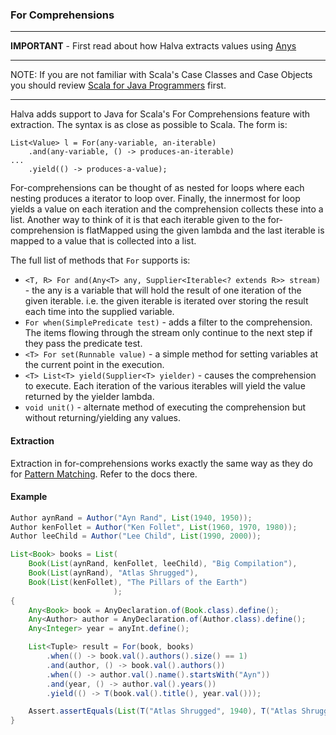 ### For Comprehensions

----

**IMPORTANT** - First read about how Halva extracts values using [Anys](../any/README.md)

----

NOTE: If you are not familiar with Scala's Case Classes and Case Objects you should review [Scala for Java Programmers](../../../../../../../../SCALA.md) first.

------------

Halva adds support to Java for Scala's For Comprehensions feature with extraction. The syntax is as close as possible to Scala. The form is:

```
List<Value> l = For(any-variable, an-iterable)
    .and(any-variable, () -> produces-an-iterable)
...
    .yield(() -> produces-a-value);
```

For-comprehensions can be thought of as nested for loops where each nesting produces a iterator to loop over. Finally, the innermost for loop yields a value on each iteration and the comprehension collects these into a list. Another way to think of it is that each iterable given to the for-comprehension is flatMapped using the given lambda and the last iterable is mapped to a value that is collected into a list.

The full list of methods that `For` supports is:

* `<T, R> For and(Any<T> any, Supplier<Iterable<? extends R>> stream)` - the any is a variable that will hold the result of one iteration of the given iterable. i.e. the given iterable is iterated over storing the result each time into the supplied variable.
* `For when(SimplePredicate test)` - adds a filter to the comprehension. The items flowing through the stream only continue to the next step if they pass the predicate test.
* `<T> For set(Runnable value)` - a simple method for setting variables at the current point in the execution.
* `<T> List<T> yield(Supplier<T> yielder)` - causes the comprehension to execute. Each iteration of the various iterables will yield the value returned by the yielder lambda.
* `void unit()` - alternate method of executing the comprehension but without returning/yielding any values.

#### Extraction

Extraction in for-comprehensions works exactly the same way as they do for [Pattern Matching](../matcher/README.md#extraction). Refer to the docs there.

#### Example

```java
Author aynRand = Author("Ayn Rand", List(1940, 1950));
Author kenFollet = Author("Ken Follet", List(1960, 1970, 1980));
Author leeChild = Author("Lee Child", List(1990, 2000));

List<Book> books = List(
    Book(List(aynRand, kenFollet, leeChild), "Big Compilation"),
    Book(List(aynRand), "Atlas Shrugged"),
    Book(List(kenFollet), "The Pillars of the Earth")
                       );
{
    Any<Book> book = AnyDeclaration.of(Book.class).define();
    Any<Author> author = AnyDeclaration.of(Author.class).define();
    Any<Integer> year = anyInt.define();

    List<Tuple> result = For(book, books)
        .when(() -> book.val().authors().size() == 1)
        .and(author, () -> book.val().authors())
        .when(() -> author.val().name().startsWith("Ayn"))
        .and(year, () -> author.val().years())
        .yield(() -> T(book.val().title(), year.val()));

    Assert.assertEquals(List(T("Atlas Shrugged", 1940), T("Atlas Shrugged", 1950)), result);
}
```
